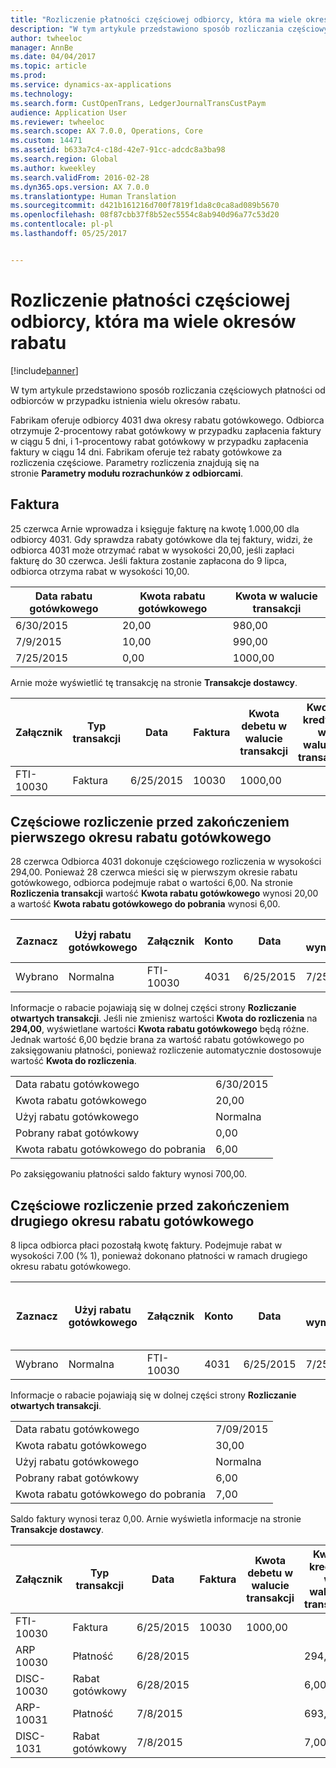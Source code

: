 ```yaml
---
title: "Rozliczenie płatności częściowej odbiorcy, która ma wiele okresów rabatu"
description: "W tym artykule przedstawiono sposób rozliczania częściowych płatności od odbiorców w przypadku istnienia wielu okresów rabatu."
author: twheeloc
manager: AnnBe
ms.date: 04/04/2017
ms.topic: article
ms.prod: 
ms.service: dynamics-ax-applications
ms.technology: 
ms.search.form: CustOpenTrans, LedgerJournalTransCustPaym
audience: Application User
ms.reviewer: twheeloc
ms.search.scope: AX 7.0.0, Operations, Core
ms.custom: 14471
ms.assetid: b633a7c4-c18d-42e7-91cc-adcdc8a3ba98
ms.search.region: Global
ms.author: kweekley
ms.search.validFrom: 2016-02-28
ms.dyn365.ops.version: AX 7.0.0
ms.translationtype: Human Translation
ms.sourcegitcommit: d421b161216d700f7819f1da8c0ca8ad089b5670
ms.openlocfilehash: 08f87cbb37f8b52ec5554c8ab940d96a77c53d20
ms.contentlocale: pl-pl
ms.lasthandoff: 05/25/2017


---
```


# <a name="settle-a-partial-customer-payment-that-has-multiple-discount-periods"></a>Rozliczenie płatności częściowej odbiorcy, która ma wiele okresów rabatu

[!include[banner](../includes/banner.md)]


W tym artykule przedstawiono sposób rozliczania częściowych płatności od odbiorców w przypadku istnienia wielu okresów rabatu.

Fabrikam oferuje odbiorcy 4031 dwa okresy rabatu gotówkowego. Odbiorca otrzymuje 2-procentowy rabat gotówkowy w przypadku zapłacenia faktury w ciągu 5 dni, i 1-procentowy rabat gotówkowy w przypadku zapłacenia faktury w ciągu 14 dni. Fabrikam oferuje też rabaty gotówkowe za rozliczenia częściowe. Parametry rozliczenia znajdują się na stronie **Parametry modułu rozrachunków z odbiorcami**.

## <a name="invoice"></a>Faktura
25 czerwca Arnie wprowadza i księguje fakturę na kwotę 1.000,00 dla odbiorcy 4031. Gdy sprawdza rabaty gotówkowe dla tej faktury, widzi, że odbiorca 4031 może otrzymać rabat w wysokości 20,00, jeśli zapłaci fakturę do 30 czerwca. Jeśli faktura zostanie zapłacona do 9 lipca, odbiorca otrzyma rabat w wysokości 10,00.

| Data rabatu gotówkowego | Kwota rabatu gotówkowego | Kwota w walucie transakcji |
|--------------------|----------------------|--------------------------------|
| 6/30/2015          | 20,00                | 980,00                         |
| 7/9/2015           | 10,00                | 990,00                         |
| 7/25/2015          | 0,00                 | 1000,00                       |

Arnie może wyświetlić tę transakcję na stronie **Transakcje dostawcy**.

| Załącznik   | Typ transakcji | Data      | Faktura | Kwota debetu w walucie transakcji | Kwota kredytu w walucie transakcji | Saldo  | Waluta |
|-----------|------------------|-----------|---------|--------------------------------------|---------------------------------------|----------|----------|
| FTI-10030 | Faktura          | 6/25/2015 | 10030   | 1000,00                             |                                       | 1000,00 | USD      |

## <a name="partial-payment-before-the-cash-discount-date"></a>Częściowe rozliczenie przed zakończeniem pierwszego okresu rabatu gotówkowego
28 czerwca Odbiorca 4031 dokonuje częściowego rozliczenia w wysokości 294,00. Ponieważ 28 czerwca mieści się w pierwszym okresie rabatu gotówkowego, odbiorca podejmuje rabat o wartości 6,00. Na stronie **Rozliczenia transakcji** wartość **Kwota rabatu gotówkowego** wynosi 20,00 a wartość **Kwota rabatu gotówkowego do pobrania** wynosi 6,00.

| Zaznacz     | Użyj rabatu gotówkowego | Załącznik   | Konto | Data      | Data wymagalności  | Faktura | Kwota w walucie transakcji | Waluta | Kwota do rozliczenia |
|----------|-------------------|-----------|---------|-----------|-----------|---------|--------------------------------|----------|------------------|
| Wybrano | Normalna            | FTI-10030 | 4031    | 6/25/2015 | 7/25/2015 | 10030   | 1000,00                       | USD      | 294,00           |

Informacje o rabacie pojawiają się w dolnej części strony **Rozliczanie otwartych transakcji**. Jeśli nie zmienisz wartości **Kwota do rozliczenia** na **294,00**, wyświetlane wartości **Kwota rabatu gotówkowego** będą różne. Jednak wartość 6,00 będzie brana za wartość rabatu gotówkowego po zaksięgowaniu płatności, ponieważ rozliczenie automatycznie dostosowuje wartość **Kwota do rozliczenia**.

|                              |           |
|------------------------------|-----------|
| Data rabatu gotówkowego           | 6/30/2015 |
| Kwota rabatu gotówkowego         | 20,00     |
| Użyj rabatu gotówkowego            | Normalna    |
| Pobrany rabat gotówkowy          | 0,00      |
| Kwota rabatu gotówkowego do pobrania | 6,00      |

Po zaksięgowaniu płatności saldo faktury wynosi 700,00.

## <a name="partial-payment-before-the-second-cash-discount-date"></a>Częściowe rozliczenie przed zakończeniem drugiego okresu rabatu gotówkowego
8 lipca odbiorca płaci pozostałą kwotę faktury. Podejmuje rabat w wysokości 7.00 (% 1), ponieważ dokonano płatności w ramach drugiego okresu rabatu gotówkowego.

| Zaznacz     | Użyj rabatu gotówkowego | Załącznik   | Konto | Data      | Data wymagalności  | Faktura | Kwota debetu w walucie transakcji | Kwota kredytu w walucie transakcji | Waluta | Kwota do rozliczenia |
|----------|-------------------|-----------|---------|-----------|-----------|---------|--------------------------------------|---------------------------------------|----------|------------------|
| Wybrano | Normalna            | FTI-10030 | 4031    | 6/25/2015 | 7/25/2015 | 10030   | 700,00                               |                                       | USD      | 693,00           |

Informacje o rabacie pojawiają się w dolnej części strony **Rozliczanie otwartych transakcji**.

|                              |           |
|------------------------------|-----------|
| Data rabatu gotówkowego           | 7/09/2015 |
| Kwota rabatu gotówkowego         | 30,00     |
| Użyj rabatu gotówkowego            | Normalna    |
| Pobrany rabat gotówkowy          | 6,00      |
| Kwota rabatu gotówkowego do pobrania | 7,00      |

Saldo faktury wynosi teraz 0,00. Arnie wyświetla informacje na stronie **Transakcje dostawcy**.

| Załącznik    | Typ transakcji | Data      | Faktura | Kwota debetu w walucie transakcji | Kwota kredytu w walucie transakcji | Saldo | Waluta |
|------------|------------------|-----------|---------|--------------------------------------|---------------------------------------|---------|----------|
| FTI-10030  | Faktura          | 6/25/2015 | 10030   | 1000,00                             |                                       | 0,00    | USD      |
| ARP 10030  |  Płatność         | 6/28/2015 |         |                                      | 294,00                                | 0,00    | USD      |
| DISC-10030 |  Rabat gotówkowy   | 6/28/2015 |         |                                      | 6,00                                  | 0,00    | USD      |
| ARP-10031  |  Płatność         | 7/8/2015  |         |                                      | 693,00                                | 0,00    | USD      |
| DISC-1031  |  Rabat gotówkowy   | 7/8/2015  |         |                                      | 7,00                                  | 0,00    | USD      |






